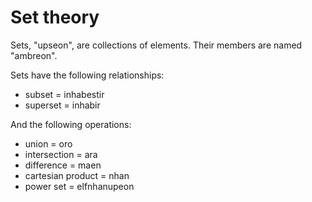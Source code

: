 # Set theory
Sets, "upseon", are collections of elements. Their members are named "ambreon".

Sets have the following relationships:
- subset = inhabestir
- superset = inhabir

And the following operations:
- union = oro
- intersection = ara
- difference = maen
- cartesian product = nhan
- power set = elfnhanupeon
